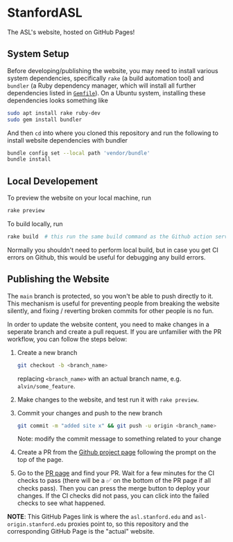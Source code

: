 # StanfordASL
The ASL's website, hosted on GitHub Pages!

## System Setup
Before developing/publishing the website, you may need to install various system dependencies, specifically `rake` (a build automation tool) and `bundler` (a Ruby dependency manager, which will install all further dependencies listed in [`Gemfile`](Gemfile)). On a Ubuntu system, installing these dependencies looks something like
```sh
sudo apt install rake ruby-dev
sudo gem install bundler
```
And then `cd` into where you cloned this repository and run the following to install website 
dependencies with bundler
```sh
bundle config set --local path 'vendor/bundle'
bundle install
```

## Local Developement
To preview the website on your local machine, run
```sh
rake preview
```
To build locally, run
```sh
rake build  # this run the same build command as the Github action server
```
Normally you shouldn't need to perform local build, but in case you get CI errors on Github,
this would be useful for debugging any build errors.

## Publishing the Website
The `main` branch is protected, so you won't be able to push directly to it. This mechanism
is useful for preventing people from breaking the website silently, and fixing / reverting
broken commits for other people is no fun.

In order to
update the website content, you need to make changes in a seperate branch and create a pull
request. If you are unfamilier with the PR workflow, you can follow the steps below:

1. Create a new branch

    ```sh
    git checkout -b <branch_name>
    ```
    replacing `<branch_name>` with an actual branch name, e.g. `alvin/some_feature`.

2. Make changes to the website, and test run it with `rake preview`.

3. Commit your changes and push to the new branch

    ```sh
    git commit -m "added site x" && git push -u origin <branch_name>
    ```
    Note: modify the commit message to something related to your change

4. Create a PR from the
[Github project page](https://github.com/StanfordASL/StanfordASL.github.io/tree/alvin/ci)
following the prompt on the top of the page.

5. Go to the [PR page](https://github.com/StanfordASL/StanfordASL.github.io/pulls) and find your
PR. Wait for a few minutes for the CI checks to pass (there will be a ✅ on the bottom of the PR
page if all checks pass). Then you can press the merge button to deploy your changes. If the CI
checks did not pass, you can click into the failed checks to see what happened.

**NOTE**: This GitHub Pages link is where the `asl.stanford.edu` and `asl-origin.stanford.edu` proxies point to, so this repository and the corresponding GitHub Page is the "actual" website.
